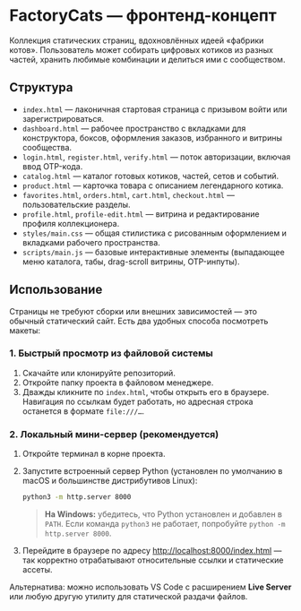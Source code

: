 # FactoryCats — фронтенд-концепт

Коллекция статических страниц, вдохновлённых идеей «фабрики котов». Пользователь может собирать цифровых котиков из разных частей, хранить любимые комбинации и делиться ими с сообществом.

## Структура

- `index.html` — лаконичная стартовая страница с призывом войти или зарегистрироваться.
- `dashboard.html` — рабочее пространство с вкладками для конструктора, боксов, оформления заказов, избранного и витрины сообщества.
- `login.html`, `register.html`, `verify.html` — поток авторизации, включая ввод OTP-кода.
- `catalog.html` — каталог готовых котиков, частей, сетов и событий.
- `product.html` — карточка товара с описанием легендарного котика.
- `favorites.html`, `orders.html`, `cart.html`, `checkout.html` — пользовательские разделы.
- `profile.html`, `profile-edit.html` — витрина и редактирование профиля коллекционера.
- `styles/main.css` — общая стилистика с рисованным оформлением и вкладками рабочего пространства.
- `scripts/main.js` — базовые интерактивные элементы (выпадающее меню каталога, табы, drag-scroll витрины, OTP-инпуты).

## Использование

Страницы не требуют сборки или внешних зависимостей — это обычный статический сайт. Есть два удобных способа посмотреть макеты:

### 1. Быстрый просмотр из файловой системы

1. Скачайте или клонируйте репозиторий.
2. Откройте папку проекта в файловом менеджере.
3. Дважды кликните по `index.html`, чтобы открыть его в браузере. Навигация по ссылкам будет работать, но адресная строка останется в формате `file:///…`.

### 2. Локальный мини-сервер (рекомендуется)

1. Откройте терминал в корне проекта.
2. Запустите встроенный сервер Python (установлен по умолчанию в macOS и большинстве дистрибутивов Linux):

   ```bash
   python3 -m http.server 8000
   ```

   > **На Windows:** убедитесь, что Python установлен и добавлен в `PATH`. Если команда `python3` не работает, попробуйте `python -m http.server 8000`.

3. Перейдите в браузере по адресу <http://localhost:8000/index.html> — так корректно отрабатывают относительные ссылки и статические ассеты.

Альтернатива: можно использовать VS Code с расширением **Live Server** или любую другую утилиту для статической раздачи файлов.
